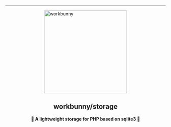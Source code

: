 
---

<img style="display: block;margin: 0 auto;" width="260px" src="https://chaz6chez.cn/images/workbunny-logo.png" alt="workbunny">

## <center>workbunny/storage</center>

**<center>🐇 A lightweight storage for PHP based on sqlite3 🐇</center>**
